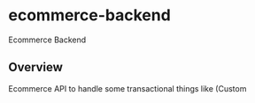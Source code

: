 # ecommerce-backend
Ecommerce Backend

## Overview
Ecommerce API to handle some transactional things like (Custom